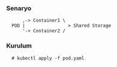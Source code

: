 ### Senaryo


```
      ,-> Container1 \
  POD |                > Shared Storage
      '-> Container2 /
```

### Kurulum

```
  # kubectl apply -f pod.yaml
```
